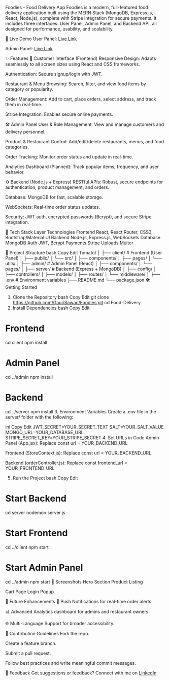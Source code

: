 Foodies - Food Delivery App
Foodies is a modern, full-featured food delivery application built using the MERN Stack (MongoDB, Express.js, React, Node.js), complete with Stripe integration for secure payments. It includes three interfaces: User Panel, Admin Panel, and Backend API, all designed for performance, usability, and scalability.

🚀 Live Demo
User Panel: [Live Link](https://foodies-onlineorder.vercel.app/)

Admin Panel: [Live Link](https://foodies-admin-nu.vercel.app/)

✨ Features
👥 Customer Interface (Frontend)
Responsive Design: Adapts seamlessly to all screen sizes using React and CSS frameworks.

Authentication: Secure signup/login with JWT.

Restaurant & Menu Browsing: Search, filter, and view food items by category or popularity.

Order Management: Add to cart, place orders, select address, and track them in real-time.

Stripe Integration: Enables secure online payments.

🛠 Admin Panel
User & Role Management: View and manage customers and delivery personnel.

Product & Restaurant Control: Add/edit/delete restaurants, menus, and food categories.

Order Tracking: Monitor order status and update in real-time.

Analytics Dashboard (Planned): Track popular items, frequency, and user behavior.

⚙️ Backend (Node.js + Express)
RESTful APIs: Robust, secure endpoints for authentication, product management, and orders.

Database: MongoDB for fast, scalable storage.

WebSockets: Real-time order status updates.

Security: JWT auth, encrypted passwords (Bcrypt), and secure Stripe integration.

🧱 Tech Stack
Layer	Technologies
Frontend	React, React Router, CSS3, Bootstrap/Material UI
Backend	Node.js, Express.js, WebSockets
Database	MongoDB
Auth	JWT, Bcrypt
Payments	Stripe
Uploads	Multer

📁 Project Structure
bash
Copy
Edit
Tomato/
│
├── client/                  # Frontend (User Panel)
│   ├── public/
│   └── src/
│       ├── components/
│       ├── pages/
│       └── utils/
│
├── admin/                   # Admin Panel (React)
│   ├── components/
│   └── pages/
│
├── server/                  # Backend (Express + MongoDB)
│   ├── config/
│   ├── controllers/
│   ├── models/
│   ├── routes/
│   └── middleware/
│
├── .env                     # Environment variables
├── README.md
└── package.json
🛠 Getting Started
1. Clone the Repository
bash
Copy
Edit
git clone https://github.com/GauriSawan/Foodies.git
cd Food-Delivery
2. Install Dependencies
bash
Copy
Edit
# Frontend
cd client
npm install

# Admin Panel
cd ../admin
npm install

# Backend
cd ../server
npm install
3. Environment Variables
Create a .env file in the server/ folder with the following:

ini
Copy
Edit
JWT_SECRET=YOUR_SECRET_TEXT
SALT=YOUR_SALT_VALUE
MONGO_URL=YOUR_DATABASE_URL
STRIPE_SECRET_KEY=YOUR_STRIPE_SECRET
4. Set URLs in Code
Admin Panel (App.jsx):
Replace const url = YOUR_BACKEND_URL

Frontend (StoreContext.js):
Replace const url = YOUR_BACKEND_URL

Backend (orderController.js):
Replace const frontend_url = YOUR_FRONTEND_URL

5. Run the Project
bash
Copy
Edit
# Start Backend
cd server
nodemon server.js

# Start Frontend
cd ../client
npm start

# Start Admin Panel
cd ../admin
npm start
📸 Screenshots
Hero Section	Product Listing
	

Cart Page	Login Popup
	

🔮 Future Enhancements
🔔 Push Notifications for real-time order alerts.

📊 Advanced Analytics dashboard for admins and restaurant owners.

🌐 Multi-Language Support for broader accessibility.

🤝 Contribution Guidelines
Fork the repo.

Create a feature branch.

Submit a pull request.

Follow best practices and write meaningful commit messages.

💬 Feedback
Got suggestions or feedback?
Connect with me on [LinkedIn](https://www.linkedin.com/in/gauri-sawant-profile)

